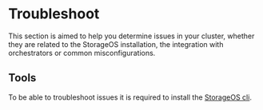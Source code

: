 # Troubleshoot

This section is aimed to help you determine issues in your cluster, whether they are related to the
StorageOS installation, the integration with orchestrators or common misconfigurations.

## Tools

To be able to troubleshoot issues it is required to install the [StorageOS cli](https://github.com/storageos/go-cli).

